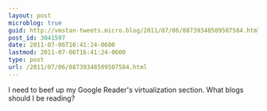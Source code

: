```yaml
---
layout: post
microblog: true
guid: http://vmstan-tweets.micro.blog/2011/07/06/88739348509507584.html
post_id: 3041597
date: 2011-07-06T16:41:24-0600
lastmod: 2011-07-06T16:41:24-0600
type: post
url: /2011/07/06/88739348509507584.html
---
```

I need to beef up my Google Reader's virtualization section. What blogs should I be reading?
